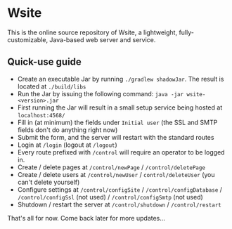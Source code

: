 # Wsite

This is the online source repository of Wsite, a lightweight, fully-customizable, Java-based web server and service.


## Quick-use guide

* Create an executable Jar by running `./gradlew shadowJar`. The result is located at `./build/libs`
* Run the Jar by issuing the following command: `java -jar wsite-<version>.jar`
* First running the Jar will result in a small setup service being hosted at `localhost:4568/`
* Fill in (at minimum) the fields under `Initial user` (the SSL and SMTP fields don't do anything right now)
* Submit the form, and the server will restart with the standard routes
* Login at `/login` (logout at `/logout`)
* Every route prefixed with `/control` will require an operator to be logged in.
* Create / delete pages at `/control/newPage` / `/control/deletePage`
* Create / delete users at `/control/newUser` / `control/deleteUser` (you can't delete yourself)
* Configure settings at `/control/configSite` / `/control/configDatabase` / `/control/configSsl` (not used) / 
`/control/configSmtp` (not used)
* Shutdown / restart the server at `/control/shutdown` / `/control/restart`

That's all for now. Come back later for more updates...